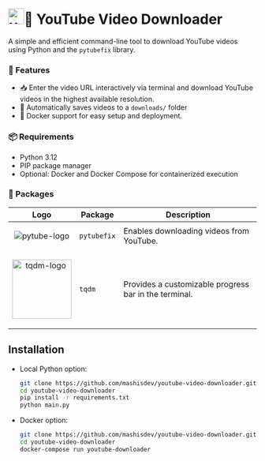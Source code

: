 # <img src="https://github.com/user-attachments/assets/27f0e6f9-b491-4848-89b8-5445fe6d93a2" alt="youtube-logo" width=32 />🎥 YouTube Video Downloader
A simple and efficient command-line tool to download YouTube videos using Python and the `pytubefix` library.

### 🚀 Features
- 📥 Enter the video URL interactively via terminal and download YouTube videos in the highest available resolution.
- 📂 Automatically saves videos to a `downloads/` folder
- 🐋 Docker support for easy setup and deployment.

### 📦 Requirements
- Python 3.12
- PIP package manager
- Optional: Docker and Docker Compose for containerized execution

### 🧰 Packages
| Logo | Package      | Description                              |
|------|--------------|------------------------------------------|
| <p align="center"><img src="https://github.com/user-attachments/assets/007ac71a-66cc-45f7-a5df-13e1718ad252" alt="pytube-logo" /><p /> | `pytubefix` | Enables downloading videos from YouTube. |
| <p align="center"><img src="https://github.com/user-attachments/assets/4125a8bb-7508-44dc-a819-359dd61e3c39" alt="tqdm-logo" width=120/><p />         | `tqdm`      | Provides a customizable progress bar in the terminal. |

## Installation
- Local Python option:

  ```bash
  git clone https://github.com/mashisdev/youtube-video-downloader.git
  cd youtube-video-downloader
  pip install -r requirements.txt
  python main.py
  ```
- Docker option:

  ```bash
  git clone https://github.com/mashisdev/youtube-video-downloader.git
  cd youtube-video-downloader
  docker-compose run youtube-downloader
  ```
